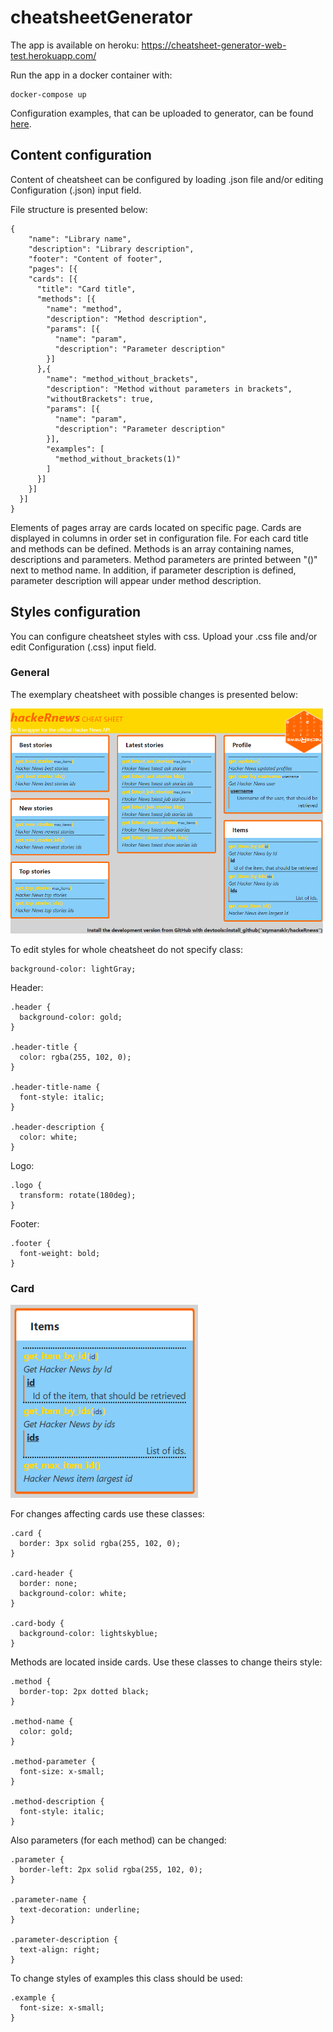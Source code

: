 # cheatsheetGenerator

The app is available on heroku: https://cheatsheet-generator-web-test.herokuapp.com/

Run the app in a docker container with:
```
docker-compose up
```

Configuration examples, that can be uploaded to generator, can be found [here](https://github.com/magierska/cheatsheetGenerator/tree/master/example).

## Content configuration

Content of cheatsheet can be configured by loading .json file and/or editing Configuration (.json) input field.

File structure is presented below:

```
{
	"name": "Library name",
	"description": "Library description",
	"footer": "Content of footer",
	"pages": [{
    "cards": [{
      "title": "Card title",
      "methods": [{
        "name": "method",
        "description": "Method description",
        "params": [{
          "name": "param",
          "description": "Parameter description"
        }]
      },{
        "name": "method_without_brackets",
        "description": "Method without parameters in brackets",
        "withoutBrackets": true,
        "params": [{
          "name": "param",
          "description": "Parameter description"
        }],
        "examples": [
          "method_without_brackets(1)"
        ]
      }]
    }]
  }]
}

```

Elements of pages array are cards located on specific page. Cards are displayed in columns in order set in configuration file. For each card title and methods can be defined. Methods is an array containing names, descriptions and parameters. Method parameters are printed between "()" next to method name. In addition, if parameter description is defined, parameter description will appear under method description.

## Styles configuration

You can configure cheatsheet styles with css. Upload your .css file and/or edit Configuration (.css) input field.

### General
The exemplary cheatsheet with possible changes is presented below:

<img src="documentation/css-vis.png" width="500" />

To edit styles for whole cheatsheet do not specify class:
```
background-color: lightGray;
```

Header:
```
.header {
  background-color: gold;
}

.header-title {
  color: rgba(255, 102, 0);
}

.header-title-name {
  font-style: italic;
}

.header-description {
  color: white;
}
```

Logo:
```
.logo {
  transform: rotate(180deg);
}
```

Footer:
```
.footer {
  font-weight: bold;
}
```

### Card

<img src="documentation/css-card-vis.png" width="300" />

For changes affecting cards use these classes:

```
.card {
  border: 3px solid rgba(255, 102, 0);
}

.card-header {
  border: none;
  background-color: white;
}

.card-body {
  background-color: lightskyblue;
}
```

Methods are located inside cards. Use these classes to change theirs style:
```
.method {
  border-top: 2px dotted black;
}

.method-name {
  color: gold;
}

.method-parameter {
  font-size: x-small;
}

.method-description {
  font-style: italic;
}
```

Also parameters (for each method) can be changed:
```
.parameter {
  border-left: 2px solid rgba(255, 102, 0);
}

.parameter-name {
  text-decoration: underline;
}

.parameter-description {
  text-align: right;
}
```

To change styles of examples this class should be used:
```
.example {
  font-size: x-small;
}
```
